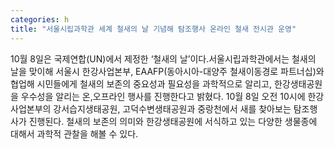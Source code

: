 ```yaml
---
categories: h
title: "서울시립과학관 세계 철새의 날 기념해 탐조행사 온라인 철새 전시관 운영"
---
```

10월 8일은 국제연합(UN)에서 제정한 ‘철새의 날’이다.서울시립과학관에서는 철새의 날을 맞이해 서울시 한강사업본부, EAAFP(동아시아-대양주 철새이동경로 파트너십)와 협업해 시민들에게 철새의 보존의 중요성과 필요성을 과학적으로 알리고, 한강생태공원을 우수성을 알리는 온,오프라인 행사를 진행한다고 밝혔다. 10월 8일 오전 10시에 한강사업본부의 강서습지생태공원, 고덕수변생태공원과 중랑천에서 새를 찾아보는 탐조행사가 진행된다. 철새의 보존의 의미와 한강생태공원에 서식하고 있는 다양한 생물종에 대해서 과학적 관찰을 해볼 수 있다.